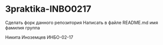 # 3praktika-INBO0217

Сделать форк данного репозитория Написать в файле README.md имя фамилия группа

Никита Иноземцев ИНБО-02-17

